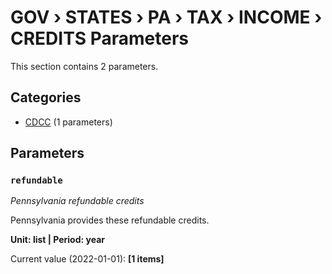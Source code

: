 # GOV › STATES › PA › TAX › INCOME › CREDITS Parameters

This section contains 2 parameters.

## Categories

- [CDCC](cdcc/index.md) (1 parameters)

## Parameters

### `refundable`
*Pennsylvania refundable credits*

Pennsylvania provides these refundable credits.

**Unit: list | Period: year**

Current value (2022-01-01): **[1 items]**

